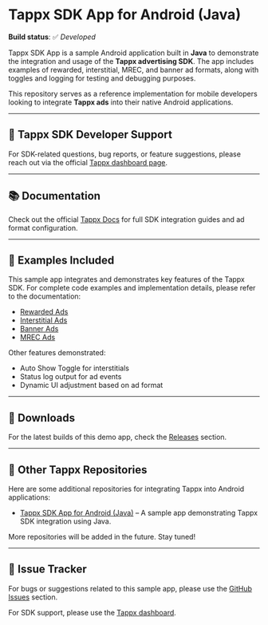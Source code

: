 # Tappx SDK App for Android (Java)

**Build status**: ✅ _Developed_

Tappx SDK App is a sample Android application built in **Java** to demonstrate the integration and usage of the **Tappx advertising SDK**. The app includes examples of rewarded, interstitial, MREC, and banner ad formats, along with toggles and logging for testing and debugging purposes.

This repository serves as a reference implementation for mobile developers looking to integrate **Tappx ads** into their native Android applications.

---

## 📣 Tappx SDK Developer Support

For SDK-related questions, bug reports, or feature suggestions, please reach out via the official [Tappx dashboard page](https://dashboard.tappx.com/login).

---

## 📚 Documentation

Check out the official [Tappx Docs](https://www.tappx.com/docs/android) for full SDK integration guides and ad format configuration.

---

## 🧪 Examples Included

This sample app integrates and demonstrates key features of the Tappx SDK. For complete code examples and implementation details, please refer to the documentation:

- [Rewarded Ads](https://github.com/Techsoulogy/Tappx-Android-Example/blob/main/app/src/main/java/tappx_sdk_app/ads/RewardedAd.java)
- [Interstitial Ads](https://github.com/Techsoulogy/Tappx-Android-Example/blob/main/app/src/main/java/tappx_sdk_app/ads/InterstitialAd.java)
- [Banner Ads](https://github.com/Techsoulogy/Tappx-Android-Example/blob/main/app/src/main/java/tappx_sdk_app/ads/BannerAd.java)
- [MREC Ads](https://github.com/Techsoulogy/Tappx-Android-Example/blob/main/app/src/main/java/tappx_sdk_app/ads/MRECAd.java)
  
Other features demonstrated:
- Auto Show Toggle for interstitials
- Status log output for ad events
- Dynamic UI adjustment based on ad format

---

## 📲 Downloads

For the latest builds of this demo app, check the [Releases](https://github.com/Techsoulogy/Tappx-Android-Example/releases) section.

---

## 🔗 Other Tappx Repositories

Here are some additional repositories for integrating Tappx into Android applications:

- [Tappx SDK App for Android (Java)](https://github.com/Techsoulogy/Tappx-Android-Example) – A sample app demonstrating Tappx SDK integration using Java.

More repositories will be added in the future. Stay tuned!

---

## 🐛 Issue Tracker

For bugs or suggestions related to this sample app, please use the [GitHub Issues](https://github.com/Techsoulogy/Tappx-Android-Example/issues) section.

For SDK support, please use the [Tappx dashboard](https://dashboard.tappx.com/login).
